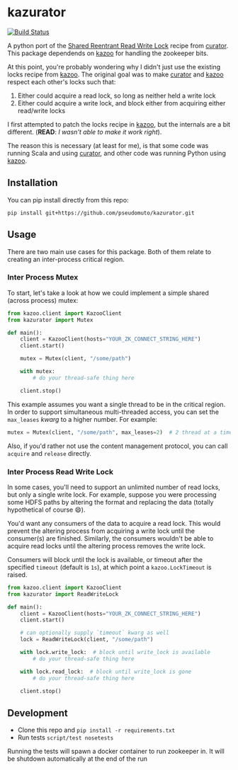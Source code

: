 # kazurator

[![Build Status](https://travis-ci.org/pseudomuto/kazurator.svg?branch=master)](https://travis-ci.org/pseudomuto/kazurator)

A python port of the [Shared Reentrant Read Write Lock] recipe from [curator]. This package dependends on [kazoo] for
handling the zookeeper bits.

At this point, you're probably wondering why I didn't just use the existing locks recipe from [kazoo]. The original goal
was to make [curator] and [kazoo] respect each other's locks such that:

1. Either could acquire a read lock, so long as neither held a write lock
2. Either could acquire a write lock, and block either from acquiring either read/write locks

I first attempted to patch the locks recipe in [kazoo], but the internals are a bit different.  (**READ**: _I wasn't
able to make it work right_).

The reason this is necessary (at least for me), is that some code was running Scala and using [curator], and other code
was running Python using [kazoo].

## Installation

You can pip install directly from this repo:

```
pip install git+https://github.com/pseudomuto/kazurator.git
```

## Usage

There are two main use cases for this package. Both of them relate to creating an inter-process critical region.

### Inter Process Mutex

To start, let's take a look at how we could implement a simple shared (across process) mutex:

```python
from kazoo.client import KazooClient
from kazurator import Mutex

def main():
    client = KazooClient(hosts="YOUR_ZK_CONNECT_STRING_HERE")
    client.start()

    mutex = Mutex(client, "/some/path")

    with mutex:
        # do your thread-safe thing here

    client.stop()
```

This example assumes you want a single thread to be in the critical region. In order to support simultaneous
multi-threaded access, you can set the `max_leases` _kwarg_ to a higher number. For example:

```python
mutex = Mutex(client, "/some/path", max_leases=2)  # 2 thread at a time
```

Also, if you'd rather not use the content management protocol, you can call `acquire` and `release` directly.

### Inter Process Read Write Lock

In some cases, you'll need to support an unlimited number of read locks, but only a single write lock. For example,
suppose you were processing some HDFS paths by altering the format and replacing the data (totally hypothetical of
course :smile:).

You'd want any consumers of the data to acquire a read lock. This would prevent the altering process from acquiring a
write lock until the consumer(s) are finished. Similarly, the consumers wouldn't be able to acquire read locks until the
altering process removes the write lock.

Consumers will block until the lock is available, or timeout after the specified `timeout` (default is `1s`), at which
point a `kazoo.LockTimeout` is raised.

```python
from kazoo.client import KazooClient
from kazurator import ReadWriteLock

def main():
    client = KazooClient(hosts="YOUR_ZK_CONNECT_STRING_HERE")
    client.start()

    # can optionally supply `timeout` kwarg as well
    lock = ReadWriteLock(client, "/some/path")

    with lock.write_lock:  # block until write_lock is available
        # do your thread-safe thing here

    with lock.read_lock:  # block until write_lock is gone
        # do your thread-safe thing here

    client.stop()
```

## Development

* Clone this repo and `pip install -r requirements.txt`
* Run tests `script/test nosetests`

Running the tests will spawn a docker container to run zookeeper in. It will be shutdown automatically at the end of the
run

[curator]: http://curator.apache.org/index.html
[kazoo]: https://kazoo.readthedocs.io/en/latest/
[Shared Reentrant Read Write Lock]: http://curator.apache.org/curator-recipes/shared-reentrant-read-write-lock.html
